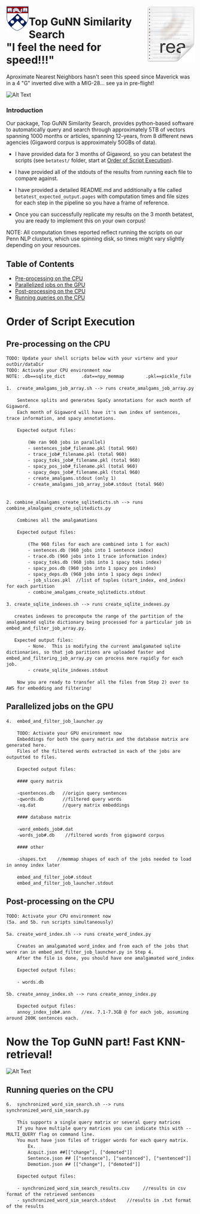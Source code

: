 <img src="https://github.com/bikegirl/CIT591-NLP-Nitro/blob/master/media/shield-only-RGB-4k.png" align="left" width="60" hieght="60"> <img src="https://github.com/bikegirl/CIT591-NLP-Nitro/blob/master/media/icon.png" align="right" /> 

# Top GuNN Similarity Search <br/>"I feel the need for speed!!!"
Aproximate Nearest Neighbors hasn't seen this speed since Maverick was in a 4 "G" inverted dive with a MIG-28... see ya in pre-flight!

![Alt Text](https://i.imgur.com/n1mR95b.gif)

<!-- ![Alt Text](https://media.giphy.com/media/GlMN2r04gXTgs/giphy.gif)

![Alt Text](https://i.pinimg.com/originals/ce/3a/c8/ce3ac8e08fa7746bd36e0ef061e9b12b.gif) -->

### Introduction

Our package, Top GuNN Similarity Search, provides python-based software to automatically query and search through approximately 5TB of vectors spanning 1000 months or articles, spanning 12-years, from 8 different news agencies (Gigaword corpus is approximately 50GBs of data). 

* I have provided data for 3 months of Gigaword, so you can betatest the scripts (see `betatest/` folder, start at [Order of Script Execution](#order-of-script-execution)).

* I have provided all of the stdouts of the results from running each file to compare against.

* I have provided a detailed README.md and additionally a file called `betatest_expected_output.pages` with computation times and file sizes for each step in the pipeline so you have a frame of reference.

* Once you can successfully replicate my results on the 3 month betatest, you are ready to implement this on your own corpus!

NOTE: All computation times reported reflect running the scripts on our Penn NLP clusters, which use spinning disk, so times might vary slightly depending on your resources.


## Table of Contents 

- [Pre-processing on the CPU](#pre-processing-on-the-CPU)
- [Parallelized jobs on the GPU](#parallelized-jobs-on-the-GPU)
- [Post-processing on the CPU](#post-processing-on-the-CPU)
- [Running queries on the CPU](#running-queries-on-the-CPU)


# Order of Script Execution 
## Pre-processing on the CPU 

	TODO: Update your shell scripts below with your virtenv and your outDir/dataDir
	TODO: Activate your CPU environment now
	NOTE: .db==sqlite_dict		.dat==npy_memmap		.pkl==pickle_file

	1.	create_amalgams_job_array.sh --> runs create_amalgams_job_array.py 

		Sentence splits and generates SpaCy annotations for each month of Gigaword.
		Each month of Gigaword will have it's own index of sentences, trace information, and spacy annotations.

		Expected output files:

			(We ran 960 jobs in parallel)
			- sentences_job#_filename.pkl (total 960)
			- trace_job#_filename.pkl (total 960)
			- spacy_toks_job#_filename.pkl (total 960)
			- spacy_pos_job#_filename.pkl (total 960)
			- spacy_deps_job#_filename.pkl (total 960)
			- create_amalgams.stdout (only 1)
			- create_amalgams_job_array_job#.stdout (total 960)


	2. combine_almalgams_create_sqlitedicts.sh --> runs combine_almalgams_create_sqlitedicts.py

		Combines all the amalgamations

		Expected output files:

			(The 960 files for each are combined into 1 for each)
			- sentences.db (960 jobs into 1 sentence index)
			- trace.db (960 jobs into 1 trace information index)
			- spacy_toks.db (960 jobs into 1 spacy toks index)
			- spacy_pos.db (960 jobs into 1 spacy pos index)
			- spacy_deps.db (960 jobs into 1 spacy deps index)
			- job_slices.pkl  //list of tuples (start_index, end_index) for each partition
			- combine_amalgams_create_sqlitedicts.stdout 

	3. create_sqlite_indexes.sh --> runs create_sqlite_indexes.py

	   creates indexes to precompute the range of the partition of the amalgamated sqlite dictionary being processed for a particular job in embed_and_filter_job_array.py.

	   Expected output files:
	   		- None.  This is modifying the current amalgamated sqlite dictionaries, so that job paritions are uploaded faster and embed_and_filtering_job_array.py can process more rapidly for each job.
	   		- create_sqlite_indexes.stdout 

	   	Now you are ready to transfer all the files from Step 2) over to AWS for embedding and filtering!


## Parallelized jobs on the GPU 

	4.	embed_and_filter_job_launcher.py 

		TODO: Activate your GPU environment now
		Embeddings for both the query matrix and the database matrix are generated here.
		Files of the filtered words extracted in each of the jobs are outputted to files.	

		Expected output files:

		#### query matrix

		-qsentences.db   //origin query sentences
		-qwords.db       //filtered query words
		-xq.dat          //query matrix embeddings 

		#### database matrix

		-word_embeds_job#.dat	
		-words_job#.db	  //filtered words from gigaword corpus

		#### other

		-shapes.txt    //memmap shapes of each of the jobs needed to load in annoy index later

		embed_and_filter_job#.stdout
		embed_and_filter_job_launcher.stdout

## Post-processing on the CPU 

	TODO: Activate your CPU environment now
	(5a. and 5b. run scripts simultaneously)

	5a.	create_word_index.sh --> runs create_word_index.py

		Creates an amalgamated word_index and from each of the jobs that were ran in embed_and_filter_job_launcher.py in Step 4.	
		After the file is done, you should have one amalgamated word_index

		Expected output files:

		- words.db

	5b.	create_annoy_index.sh --> runs create_annoy_index.py

		Expected output files:
		annoy_index_job#.ann    //ex. 7.1-7.3GB @ for each job, assuming around 200K sentences each.

# Now the Top GuNN part! Fast KNN-retrieval!

![Alt Text](https://i.imgur.com/40fvFWo.gif)

## Running queries on the CPU

	6.	synchronized_word_sim_search.sh --> runs synchronized_word_sim_search.py

		This supports a single query matrix or several query matrices
		If you have multiple query matrices you can indicate this with --MULTI_QUERY flag on command line.
		You must have json files of trigger words for each query matrix.
			Ex.
			Acquit.json ##[["change"], ["demoted"]]
			Sentence.json ## [["sentence"], ["sentenced"], ["sentenced"]]
			Demotion.json ## [["change"], ["demoted"]]

		Expected output files:

		- synchronized_word_sim_search_results.csv     //results in csv format of the retrieved sentences
		- synchronized_word_sim_search.stdout    //results in .txt format of the results

